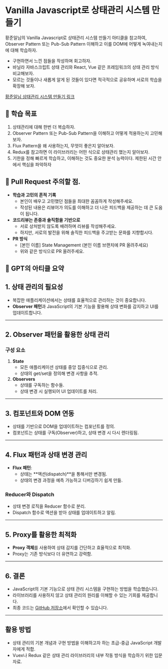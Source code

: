 # Vanilla Javascript로 상태관리 시스템 만들기

황준일님의 Vanilla Javascript로 상태관리 시스템 만들기 아티클을 참고하여, Observer Pattern 또는 Pub-Sub Pattern 이해하고 이를 DOM에 어떻게 녹여내는지에 대해 학습하자.

- 구현하면서 느낀 점들을 작성하며 회고하자.
- 바닐라 자바스크립트 상태 관리와 React, Vue 같은 프레임워크의 상태 관리 방식 비교해보자.
- 모르는 것들이나 새롭게 알게 된 것들이 있다면 적극적으로 공유하며 서로의 학습을 확장해 보자.

[황준일님 상태관리 시스템 만들기 링크](https://junilhwang.github.io/TIL/Javascript/Design/Vanilla-JS-Store/#vanilla-javascript%E1%84%85%E1%85%A9-%E1%84%89%E1%85%A1%E1%86%BC%E1%84%90%E1%85%A2%E1%84%80%E1%85%AA%E1%86%AB%E1%84%85%E1%85%B5-%E1%84%89%E1%85%B5%E1%84%89%E1%85%B3%E1%84%90%E1%85%A6%E1%86%B7-%E1%84%86%E1%85%A1%E1%86%AB%E1%84%83%E1%85%B3%E1%86%AF%E1%84%80%E1%85%B5)

## 🚀 학습 목표

1. 상태관리에 대해 한번 더 복습하자.
2. Observer Pattern 또는 Pub-Sub Pattern을 이해하고 어떻게 적용하는지 고민해보자.
3. Flux Pattern을 왜 사용하는지, 무엇이 좋은지 알아보자.
4. Redux를 참고하면 이 라이브러리는 어떤 식으로 상태관리 했는지 알아보자.
5. 기한을 정해 빠르게 학습하고, 이해하는 것도 중요한 분석 능력이다. 제한된 시간 안에서 핵심을 파악하자

## 📝 Pull Request 주의할 점.

- **학습과 고민의 흔적 기록**
  - 본인이 배우고 고민했던 점들을 최대한 꼼꼼하게 작성해주세요.
  - 작성된 내용은 리뷰어가 의도를 이해하고 더 나은 피드백을 제공하는 데 큰 도움이 됩니다.
- **코드리뷰는 존중과 솔직함을 기반으로**
  - 서로 상처받지 않도록 배려하며 리뷰를 작성해주세요.
  - 하지만, 서로의 발전을 위해 솔직한 피드백을 주고받는 문화를 지향합시다.
- **PR 방식**
  - [본인 이름] State Management (본인 이름 브랜치에 PR 올려주세요)
  - 위와 같은 방식으로 PR 올려주세요.

## 🤖 GPT의 아티클 요약

## 1. 상태 관리의 필요성

- 복잡한 애플리케이션에서는 상태를 효율적으로 관리하는 것이 중요합니다.
- **Observer 패턴**과 JavaScript의 기본 기능을 활용해 상태 변화를 감지하고 UI를 업데이트합니다.

---

## 2. Observer 패턴을 활용한 상태 관리

### 구성 요소

1. **State**
   - 모든 애플리케이션 상태를 중앙 집중식으로 관리.
   - 상태의 get/set을 정의해 변경 사항을 추적.
2. **Observers**
   - 상태를 구독하는 함수들.
   - 상태 변경 시 실행되어 UI 업데이트를 처리.

---

## 3. 컴포넌트와 DOM 연동

- 상태를 기반으로 DOM을 업데이트하는 컴포넌트를 정의.
- 컴포넌트는 상태를 구독(Observer)하고, 상태 변경 시 다시 렌더링됨.

---

## 4. Flux 패턴과 상태 변경 관리

- **Flux 패턴**:
  - 상태는 **액션(dispatch)**을 통해서만 변경됨.
  - 상태의 변경 과정을 예측 가능하고 디버깅하기 쉽게 만듦.

### Reducer와 Dispatch

- 상태 변경 로직을 Reducer 함수로 분리.
- Dispatch 함수로 액션을 받아 상태를 업데이트하고 알림.

---

## 5. Proxy를 활용한 최적화

- **Proxy 객체**를 사용하여 상태 감지를 간단하고 효율적으로 최적화.
- Proxy는 기존 방식보다 더 유연하고 강력함.

---

## 6. 결론

- JavaScript의 기본 기능으로 상태 관리 시스템을 구현하는 방법을 학습했습니다.
- 라이브러리를 사용하지 않고 상태 관리의 원리를 이해할 수 있는 기회를 제공합니다.
- 최종 코드는 [GitHub 저장소](https://github.com)에서 확인할 수 있습니다.

---

## 활용 방법

- 상태 관리의 기본 개념과 구현 방법을 이해하고자 하는 초급-중급 JavaScript 개발자에게 적합.
- Vuex나 Redux 같은 상태 관리 라이브러리의 내부 작동 방식을 학습하기 위한 입문 자료.
